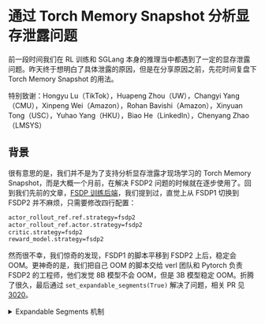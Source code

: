 # 通过 Torch Memory Snapshot 分析显存泄露问题

前一段时间我们在 RL 训练和 SGLang 本身的推理当中都遇到了一定的显存泄露问题。昨天终于想明白了具体泄露的原因，但是在分享原因之前，先花时间复盘下 Torch Memory Snapshot 的用法。

特别致谢：Hongyu Lu（TikTok），Huapeng Zhou（UW），Changyi Yang（CMU），Xinpeng Wei（Amazon），Rohan Bavishi（Amazon），Xinyuan Tong（USC），Yuhao Yang（HKU），Biao He（LinkedIn），Chenyang Zhao（LMSYS）

## 背景

很有意思的是，我们并不是为了支持分析显存泄露才现场学习的 Torch Memory Snapshot，而是大概一个月前，在解决 FSDP2 问题的时候就在逐步使用了。回到我们先前的文章，[FSDP 训练后端](../../rlhf/sys-design/readme-2.md#fsdp-in-verl)，我们提到过，直觉上从 FSDP1 切换到 FSDP2 并不麻烦，只需要修改四行配置：

```bash
actor_rollout_ref.ref.strategy=fsdp2
actor_rollout_ref.actor.strategy=fsdp2
critic.strategy=fsdp2
reward_model.strategy=fsdp2
```

然而很不幸，我们惊奇的发现，FSDP1 的脚本平移到 FSDP2 上后，稳定会 OOM。更神奇的是，我们把自己 OOM 的脚本交给 verl 团队和 Pytorch 负责 FSDP2 的工程师，他们发觉 8B 模型不会 OOM，但是 3B 模型稳定 OOM。折腾了很久，最后通过 `set_expandable_segments(True)` 解决了问题，相关 PR 见[3020](https://github.com/volcengine/verl/pull/3020)。

<details>
<summary>Expandable Segments 机制</summary>

`set_expandable_segments(True)` 通过开启 CUDA 的可扩展内存段功能，使得 PyTorch 能够更灵活地管理 GPU 内存。PyTorch 在 CUDA 后端上的内存分配主要由 CUDA caching allocator 管理。allocator 不会立即将释放的内存返回给操作系统，而是将其保存在一个内部的内存池中，以便后续的内存请求可以快速得到满足。这种机制通过减少与 CUDA API 的交互来提高性能。内存池实质上由 segment 和 block 两个概念来描述。

1. Segments (内存段)：内存段是 PyTorch 从 CUDA 驱动程序请求的大块连续内存。这些段是内存分配的最小单位，所有的 PyTorch 张量和数据都存储在这些段中。所有分配的 segment 总和就是 Reserved Memory。
2. Blocks (内存块)：每个内存段都包含许多小块内存（blocks）。当 PyTorch 需要分配内存时，它会在一个现有的段中寻找一个合适的空闲块。如果找不到，它会尝试从 CUDA 驱动程序中申请一个新的段。所有分配的 block 总和就是 Allocated Memory。

默认情况下，当 PyTorch 的 caching allocator 无法在现有内存段中找到足够大的空闲块时，它会向 CUDA 驱动程序请求一个新的内存段。这个新段的大小是根据当前的内存需求动态决定的。但是，这种动态扩展机制可能导致内存碎片化，先前分配的 segment 留下的 block 迟迟无法被利用，尤其是在 PyTorch 内存分配器频繁地释放和申请大块内存的情况下。

回到 FSDP 上，FSDP 默认采用 zero3 的策略，在 forward 和 backward 都需要 all gather，每个 GPU 节点会临时聚合其他节点的 parameter shard，这会创建临时的大量张量，导致对连续内存的需求激增。在传统的内存管理模式下，如果 caching allocator 无法找到一个足够大的连续内存块来容纳这些临时的大张量，就会直接 OOM。即使 GPU 仍有可用内存，但由于内存碎片化，没有足够的连续空间来容纳所需的新张量。

`torch.cuda.memory._set_allocator_settings("expandable_segments:True")` 将 PyTorch 的内存管理模式切换为一种更灵活的模式。开启该功能后，当 caching allocator 需要更大的连续内存时，它不再仅仅尝试从 CUDA 驱动程序中请求一个全新的段，而是尝试扩展已有的内存段。这种扩展机制允许 PyTorch 重新调整其内存布局，将分散的空闲内存块扩展或者合并为更大的连续块，从而满足那些对大块内存有需求的临时张量的分配。
</details>